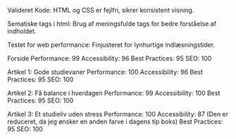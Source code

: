 Valideret Kode: HTML og CSS er fejlfri, sikrer konsistent visning.

Sematiske tags i html: Brug af meningsfulde tags for bedre forståelse af indholdet.

Testet for web performance: Finjusteret for lynhurtige indlæsningstider.

Forside Performance: 99 Accessibility: 96 Best Practices: 95 SEO: 100

Artikel 1: Gode studievaner Performance: 100 Accessibility: 96 Best Practices: 95 SEO: 100

Artikel 2: Få balance i hverdagen Performance: 99 Accessibility: 100 Best Practices: 95 SEO: 100

Artikel 3: Et studieliv uden stress Performance: 100 Accessibility: 87 (Den er reduceret, da jeg ønsker en anden farve i dagens tip boks) Best Practices: 95 SEO: 100
